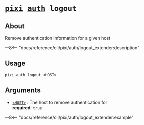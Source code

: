 <!--- This file is autogenerated. Do not edit manually! -->
# <code>[pixi](../../pixi.md) [auth](../auth.md) logout</code>

## About
Remove authentication information for a given host

--8<-- "docs/reference/cli/pixi/auth/logout_extender:description"

## Usage
```
pixi auth logout <HOST>
```

## Arguments
- <a id="arg-<HOST>" href="#arg-<HOST>">`<HOST>`</a>
:  The host to remove authentication for
<br>**required**: `true`

--8<-- "docs/reference/cli/pixi/auth/logout_extender:example"
